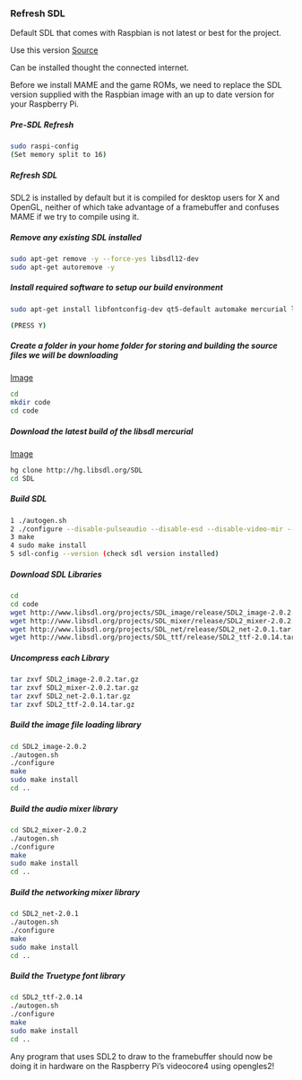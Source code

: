 ### Refresh SDL
Default SDL that comes with Raspbian is not latest or best for the project.

Use this version [Source](https://choccyhobnob.com/raspberry-pi/sdl2-2-0-8-on-raspberry-pi/)

Can be installed thought the connected internet.

Before we install MAME and the game ROMs, we need to replace the SDL version supplied with the Raspbian image with an up to date version for your Raspberry Pi.

##### Pre-SDL Refresh
```sh
sudo raspi-config
(Set memory split to 16)
```
##### Refresh SDL
SDL2 is installed by default but it is compiled for desktop users for X and OpenGL, neither of which take advantage of a framebuffer and confuses MAME if we try to compile using it.

##### Remove any existing SDL installed

```sh
sudo apt-get remove -y --force-yes libsdl12-dev
sudo apt-get autoremove -y
```

##### Install required software to setup our build environment

```sh
sudo apt-get install libfontconfig-dev qt5-default automake mercurial libtool libfreeimage-dev libopenal-dev libpango1.0-dev libsndfile-dev libudev-dev libtiff5-dev libwebp-dev libasound2-dev libaudio-dev libxrandr-dev libxcursor-dev libxi-dev libxinerama-dev libxss-dev libesd0-dev freeglut3-dev libmodplug-dev libsmpeg-dev libjpeg-dev

(PRESS Y)
```
##### Create a folder in your home folder for storing and building the source files we will be downloading
 <a data-lightbox="rasp-1" data-title="Create Code Folder" href="{{ site.baseurl }}/assets/img/raspbian/3.1-Create-code-folder.png">Image</a>
```sh
cd
mkdir code
cd code
```

##### Download the latest build of the libsdl mercurial
<a data-lightbox="rasp-1" data-title="Latest libsdl Mercurial" href="{{ site.baseurl }}/assets/img/raspbian/3.2-Download-latest-libsdl-mercurial.pngx">Image</a>
```sh
hg clone http://hg.libsdl.org/SDL
cd SDL
```

##### Build SDL

```sh
1 ./autogen.sh
2 ./configure --disable-pulseaudio --disable-esd --disable-video-mir --disable-video-wayland --disable-video-opengl --host=arm-raspberry-linux-gnueabihf
3 make
4 sudo make install
5 sdl-config --version (check sdl version installed)
```

#####  Download SDL Libraries

```sh
cd
cd code
wget http://www.libsdl.org/projects/SDL_image/release/SDL2_image-2.0.2.tar.gz
wget http://www.libsdl.org/projects/SDL_mixer/release/SDL2_mixer-2.0.2.tar.gz
wget http://www.libsdl.org/projects/SDL_net/release/SDL2_net-2.0.1.tar.gz
wget http://www.libsdl.org/projects/SDL_ttf/release/SDL2_ttf-2.0.14.tar.gz
```

##### Uncompress each Library

```sh
tar zxvf SDL2_image-2.0.2.tar.gz
tar zxvf SDL2_mixer-2.0.2.tar.gz
tar zxvf SDL2_net-2.0.1.tar.gz
tar zxvf SDL2_ttf-2.0.14.tar.gz
```

##### Build the image file loading library

```sh
cd SDL2_image-2.0.2
./autogen.sh
./configure
make
sudo make install
cd ..
```

##### Build the audio mixer library

```sh
cd SDL2_mixer-2.0.2
./autogen.sh
./configure
make
sudo make install
cd ..
```

##### Build the networking mixer library

```sh
cd SDL2_net-2.0.1
./autogen.sh
./configure
make
sudo make install
cd ..
```

##### Build the Truetype font library

```sh
cd SDL2_ttf-2.0.14
./autogen.sh
./configure
make
sudo make install
cd ..
```

Any program that uses SDL2 to draw to the framebuffer should now be doing it in hardware on the Raspberry Pi’s videocore4 using opengles2!
